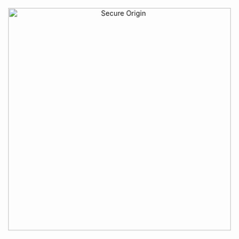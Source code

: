 <p align="center">
  <a href="https://secureorigin.io">
    <img alt="Secure Origin" title="Secure Origin" src="https://secureorigin.io/assets/logo-new.png" width="450">
  </a>
</p>

